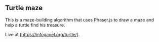 ## Turtle maze
This is a maze-building algorithm that uses Phaser.js to draw a maze and help a turtle find his treasure.

Live at [https://infopanel.org/turtle/].
